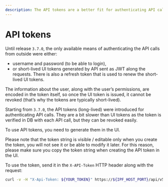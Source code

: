 ```yaml
---
description: The API tokens are a better fit for authenticating API calls originating from systems. They are a bit slower than UI tokens, but they can be revoked easily.
---
```


# API tokens

Until release `3.7.0`, the only available means of authenticating the API
calls from outside were either:

- username and password (to be able to login),
- or short-lived UI tokens generated by API sent as JWT along the
  requests. There is also a refresh token that is used to renew the
  short-lived UI tokens.

The information about the user, along with the user’s permissions, are
encoded in the token itself, so once the UI token is issued, it cannot
be revoked (that’s why the tokens are typically short-lived).

Starting from `3.7.0`, the API tokens (long-lived) were introduced for
authenticating API calls. They are a bit slower than UI tokens as the
token is verified in DB with each API call, but they can be revoked easily.

To use API tokens, you need to generate them in the UI.

Please note that the token string is visible / editable only when you
create the token, you will not see it or be able to modify it later.
For this reason, please make sure you copy the token string when creating
the API token in the UI.

To use the token, send it in the `X-API-Token` HTTP header along with the
request:

```bash
curl -v -H "X-Api-Token: ${YOUR_TOKEN}" https://${IPF_HOST_PORT}/api/v5.0/api-tokens
```
